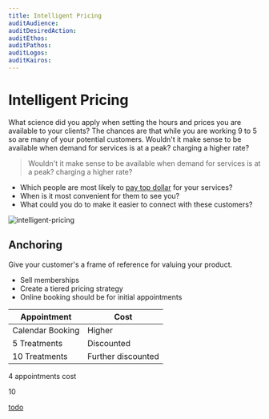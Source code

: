 ```yaml
---
title: Intelligent Pricing
auditAudience:
auditDesiredAction:
auditEthos:
auditPathos:
auditLogos:
auditKairos:
---
```


# Intelligent Pricing

What science did you apply when setting the hours and prices you are available to your clients? The chances are that while you are working 9 to 5 so are many of your potential customers. Wouldn't it make sense to be available when demand for services is at a peak? charging a higher rate?

> Wouldn't it make sense to be available when demand for services is at a peak? charging a higher rate?

- Which people are most likely to [pay top dollar](./find-your-ideal-customer.md) for your services?
- When is it most convenient for them to see you?
- What could you do to make it easier to connect with these customers?

![intelligent-pricing](https://drive.google.com/uc?id=1xYdHL5GeNs5ecT_N_vukI_eclPL7sDBD)

## Anchoring

Give your customer's a frame of reference for valuing your product.

- Sell memberships
- Create a tiered pricing strategy
- Online booking should be for initial appointments

| Appointment      | Cost               |
| ---------------- | ------------------ |
| Calendar Booking | Higher             |
| 5 Treatments     | Discounted         |
| 10 Treatments    | Further discounted |

4 appointments cost

10

[todo](https://www.priceintelligently.com/blog/bid/181199/price-anchoring-to-optimize-your-pricing-strategy)
